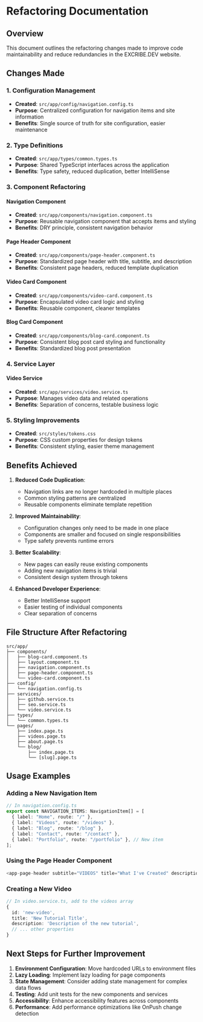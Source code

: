 # Refactoring Documentation

## Overview

This document outlines the refactoring changes made to improve code maintainability and reduce redundancies in the EXCRIBE.DEV website.

## Changes Made

### 1. Configuration Management

- **Created**: `src/app/config/navigation.config.ts`
- **Purpose**: Centralized configuration for navigation items and site information
- **Benefits**: Single source of truth for site configuration, easier maintenance

### 2. Type Definitions

- **Created**: `src/app/types/common.types.ts`
- **Purpose**: Shared TypeScript interfaces across the application
- **Benefits**: Type safety, reduced duplication, better IntelliSense

### 3. Component Refactoring

#### Navigation Component

- **Created**: `src/app/components/navigation.component.ts`
- **Purpose**: Reusable navigation component that accepts items and styling
- **Benefits**: DRY principle, consistent navigation behavior

#### Page Header Component

- **Created**: `src/app/components/page-header.component.ts`
- **Purpose**: Standardized page header with title, subtitle, and description
- **Benefits**: Consistent page headers, reduced template duplication

#### Video Card Component

- **Created**: `src/app/components/video-card.component.ts`
- **Purpose**: Encapsulated video card logic and styling
- **Benefits**: Reusable component, cleaner templates

#### Blog Card Component

- **Created**: `src/app/components/blog-card.component.ts`
- **Purpose**: Consistent blog post card styling and functionality
- **Benefits**: Standardized blog post presentation

### 4. Service Layer

#### Video Service

- **Created**: `src/app/services/video.service.ts`
- **Purpose**: Manages video data and related operations
- **Benefits**: Separation of concerns, testable business logic

### 5. Styling Improvements

- **Created**: `src/styles/tokens.css`
- **Purpose**: CSS custom properties for design tokens
- **Benefits**: Consistent styling, easier theme management

## Benefits Achieved

1. **Reduced Code Duplication**:

   - Navigation links are no longer hardcoded in multiple places
   - Common styling patterns are centralized
   - Reusable components eliminate template repetition

2. **Improved Maintainability**:

   - Configuration changes only need to be made in one place
   - Components are smaller and focused on single responsibilities
   - Type safety prevents runtime errors

3. **Better Scalability**:

   - New pages can easily reuse existing components
   - Adding new navigation items is trivial
   - Consistent design system through tokens

4. **Enhanced Developer Experience**:
   - Better IntelliSense support
   - Easier testing of individual components
   - Clear separation of concerns

## File Structure After Refactoring

```
src/app/
├── components/
│   ├── blog-card.component.ts
│   ├── layout.component.ts
│   ├── navigation.component.ts
│   ├── page-header.component.ts
│   └── video-card.component.ts
├── config/
│   └── navigation.config.ts
├── services/
│   ├── github.service.ts
│   ├── seo.service.ts
│   └── video.service.ts
├── types/
│   └── common.types.ts
└── pages/
    ├── index.page.ts
    ├── videos.page.ts
    ├── about.page.ts
    └── blog/
        ├── index.page.ts
        └── [slug].page.ts
```

## Usage Examples

### Adding a New Navigation Item

```typescript
// In navigation.config.ts
export const NAVIGATION_ITEMS: NavigationItem[] = [
  { label: "Home", route: "/" },
  { label: "Videos", route: "/videos" },
  { label: "Blog", route: "/blog" },
  { label: "Contact", route: "/contact" },
  { label: "Portfolio", route: "/portfolio" }, // New item
];
```

### Using the Page Header Component

```typescript
<app-page-header subtitle="VIDEOS" title="What I've Created" description="A collection of technical tutorials and insights"></app-page-header>
```

### Creating a New Video

```typescript
// In video.service.ts, add to the videos array
{
  id: 'new-video',
  title: 'New Tutorial Title',
  description: 'Description of the new tutorial',
  // ... other properties
}
```

## Next Steps for Further Improvement

1. **Environment Configuration**: Move hardcoded URLs to environment files
2. **Lazy Loading**: Implement lazy loading for page components
3. **State Management**: Consider adding state management for complex data flows
4. **Testing**: Add unit tests for the new components and services
5. **Accessibility**: Enhance accessibility features across components
6. **Performance**: Add performance optimizations like OnPush change detection
